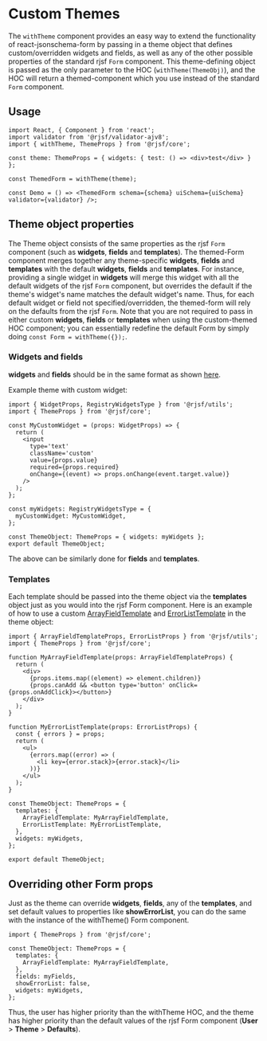 # Custom Themes

The `withTheme` component provides an easy way to extend the functionality of react-jsonschema-form by passing in a theme object that defines custom/overridden widgets and fields, as well as any of the other possible properties of the standard rjsf `Form` component.
This theme-defining object is passed as the only parameter to the HOC (`withTheme(ThemeObj)`), and the HOC will return a themed-component which you use instead of the standard `Form` component.

## Usage

```tsx
import React, { Component } from 'react';
import validator from '@rjsf/validator-ajv8';
import { withTheme, ThemeProps } from '@rjsf/core';

const theme: ThemeProps = { widgets: { test: () => <div>test</div> } };

const ThemedForm = withTheme(theme);

const Demo = () => <ThemedForm schema={schema} uiSchema={uiSchema} validator={validator} />;
```

## Theme object properties

The Theme object consists of the same properties as the rjsf `Form` component (such as **widgets**, **fields** and **templates**).
The themed-Form component merges together any theme-specific **widgets**, **fields** and **templates** with the default **widgets**, **fields** and **templates**.
For instance, providing a single widget in **widgets** will merge this widget with all the default widgets of the rjsf `Form` component, but overrides the default if the theme's widget's name matches the default widget's name.
Thus, for each default widget or field not specified/overridden, the themed-form will rely on the defaults from the rjsf `Form`.
Note that you are not required to pass in either custom **widgets**, **fields** or **templates** when using the custom-themed HOC component;
you can essentially redefine the default Form by simply doing `const Form = withTheme({});`.

### Widgets and fields

**widgets** and **fields** should be in the same format as shown [here](./custom-widgets-fields.md).

Example theme with custom widget:

```tsx
import { WidgetProps, RegistryWidgetsType } from '@rjsf/utils';
import { ThemeProps } from '@rjsf/core';

const MyCustomWidget = (props: WidgetProps) => {
  return (
    <input
      type='text'
      className='custom'
      value={props.value}
      required={props.required}
      onChange={(event) => props.onChange(event.target.value)}
    />
  );
};

const myWidgets: RegistryWidgetsType = {
  myCustomWidget: MyCustomWidget,
};

const ThemeObject: ThemeProps = { widgets: myWidgets };
export default ThemeObject;
```

The above can be similarly done for **fields** and **templates**.

### Templates

Each template should be passed into the theme object via the **templates** object just as you would into the rjsf Form component. Here is an example of how to use a custom [ArrayFieldTemplate](./custom-templates.md#arrayfieldtemplate) and [ErrorListTemplate](./custom-templates.md#errorlisttemplate) in the theme object:

```tsx
import { ArrayFieldTemplateProps, ErrorListProps } from '@rjsf/utils';
import { ThemeProps } from '@rjsf/core';

function MyArrayFieldTemplate(props: ArrayFieldTemplateProps) {
  return (
    <div>
      {props.items.map((element) => element.children)}
      {props.canAdd && <button type='button' onClick={props.onAddClick}></button>}
    </div>
  );
}

function MyErrorListTemplate(props: ErrorListProps) {
  const { errors } = props;
  return (
    <ul>
      {errors.map((error) => (
        <li key={error.stack}>{error.stack}</li>
      ))}
    </ul>
  );
}

const ThemeObject: ThemeProps = {
  templates: {
    ArrayFieldTemplate: MyArrayFieldTemplate,
    ErrorListTemplate: MyErrorListTemplate,
  },
  widgets: myWidgets,
};

export default ThemeObject;
```

## Overriding other Form props

Just as the theme can override **widgets**, **fields**, any of the **templates**, and set default values to properties like **showErrorList**, you can do the same with the instance of the withTheme() Form component.

```tsx
import { ThemeProps } from '@rjsf/core';

const ThemeObject: ThemeProps = {
  templates: {
    ArrayFieldTemplate: MyArrayFieldTemplate,
  },
  fields: myFields,
  showErrorList: false,
  widgets: myWidgets,
};
```

Thus, the user has higher priority than the withTheme HOC, and the theme has higher priority than the default values of the rjsf Form component (**User** > **Theme** > **Defaults**).
